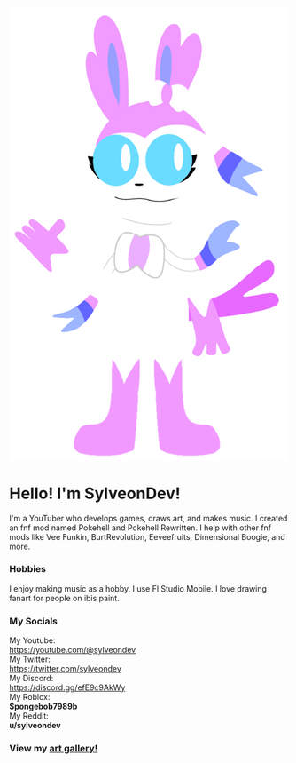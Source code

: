 ![](https://raw.githubusercontent.com/Sylveondev/Sylveondev.github.io/master/images/SylvWave.png)
# Hello! I'm SylveonDev!
I'm a YouTuber who develops games, draws art, and makes music. I created an fnf mod named Pokehell and Pokehell Rewritten. I help with other fnf mods like Vee Funkin, BurtRevolution, Eeveefruits, Dimensional Boogie, and more.

### Hobbies
I enjoy making music as a hobby. I use Fl Studio Mobile. I love drawing fanart for people on ibis paint.

### My Socials
My Youtube: <br>
https://youtube.com/@sylveondev<br>
My Twitter:<br>
https://twitter.com/sylveondev<br>
My Discord:<br>
https://discord.gg/efE9c9AkWy<br>
My Roblox:<br>
**Spongebob7989b**<br>
My Reddit:<br>
**u/sylveondev**<br>

### View my [art gallery!](sylveondev.github.io/fanart)
